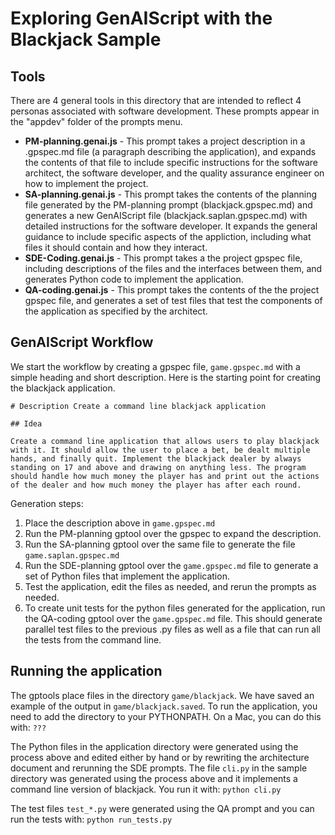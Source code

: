# Exploring GenAIScript with the Blackjack Sample

## Tools

There are 4 general tools in this directory that are intended to reflect 4 personas associated with software development.  These prompts appear in the "appdev" folder of the prompts menu.

- **PM-planning.genai.js** - This prompt takes a project description in a .gpspec.md file (a paragraph describing the application), and expands the contents of that file to include specific instructions for the software architect, the software developer, and the quality assurance engineer on how to implement the project.
- **SA-planning.genai.js** - This prompt takes the contents of the planning file generated by the PM-planning prompt (blackjack.gpspec.md) and generates a new GenAIScript file (blackjack.saplan.gpspec.md) with detailed instructions for the software developer.  It expands the general guidance to include specific aspects of the appliction, including what files it should contain and how they interact.
- **SDE-Coding.genai.js** - This prompt takes a the project gpspec file, including descriptions of the files and the interfaces between them, and generates Python code to implement the application.
- **QA-coding.genai.js** - This prompt takes the contents of the the project gpspec file, and generates a set of test files that test the components of the application as specified by the architect.

## GenAIScript Workflow

We start the workflow by creating a gpspec file, ```game.gpspec.md``` with a simple heading and short description. Here is the starting point for creating the blackjack application.

```
# Description Create a command line blackjack application 

## Idea

Create a command line application that allows users to play blackjack with it. It should allow the user to place a bet, be dealt multiple hands, and finally quit. Implement the blackjack dealer by always standing on 17 and above and drawing on anything less. The program should handle how much money the player has and print out the actions of the dealer and how much money the player has after each round.
```

Generation steps:
1. Place the description above in ```game.gpspec.md```
2. Run the PM-planning gptool over the gpspec to expand the description.
3. Run the SA-planning gptool over the same file to generate the file ```game.saplan.gpspec.md```
4. Run the SDE-planning gptool over the ```game.gpspec.md``` file to generate a set of Python files that implement the application.
5. Test the application, edit the files as needed, and rerun the prompts as needed.
6. To create unit tests for the python files generated for the application, 
run the QA-coding gptool over the ```game.gpspec.md``` file.  This should
generate parallel test files to the previous .py files as well as a file that can run all the tests from the command line.

## Running the application

The gptools place files in the directory ```game/blackjack```.  We have saved an example of the output in ```game/blackjack.saved```.  To run the application, you need to add the directory to your PYTHONPATH.  On a Mac, you can do this with:
```???```

The Python files in the application directory were generated using the process above and edited either by hand or by rewriting the architecture document and rerunning the SDE prompts. The file 
```cli.py``` in the sample directory was generated using the process above and it implements a command line version of blackjack.  You run it with:
```python cli.py```

The test files ```test_*.py``` were generated using the QA prompt and you can run the tests with: ```python run_tests.py```